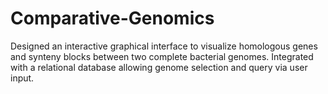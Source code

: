 # Comparative-Genomics
Designed an interactive graphical interface to visualize homologous genes and synteny blocks between two complete bacterial genomes. Integrated with a relational database allowing genome selection and query via user input.

